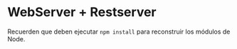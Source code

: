 # WebServer + Restserver

Recuerden que deben ejecutar ``` npm install ``` para reconstruir los módulos de Node.